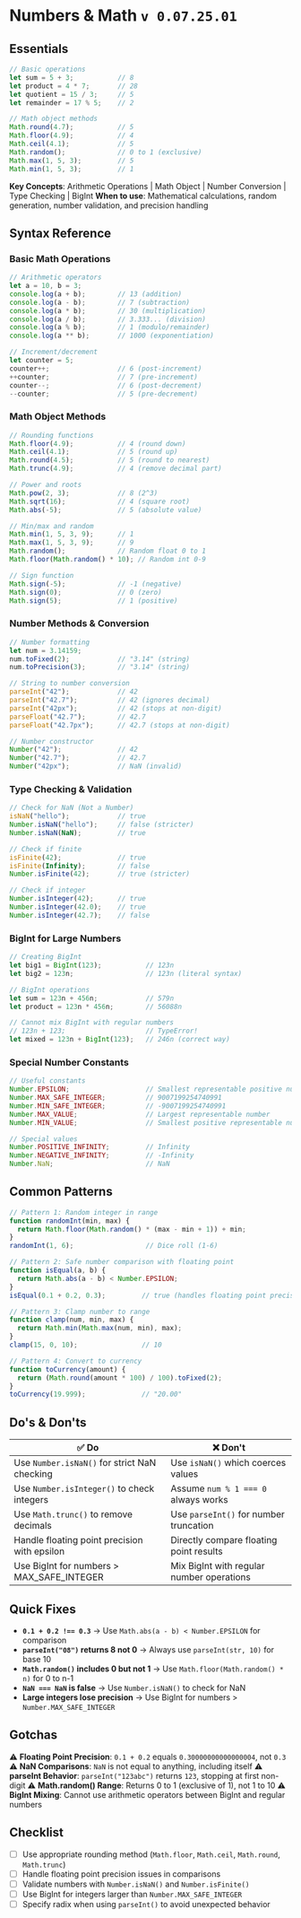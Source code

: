 # Numbers & Math `v 0.07.25.01`

## Essentials
```javascript
// Basic operations
let sum = 5 + 3;           // 8
let product = 4 * 7;       // 28
let quotient = 15 / 3;     // 5
let remainder = 17 % 5;    // 2

// Math object methods
Math.round(4.7);           // 5
Math.floor(4.9);           // 4
Math.ceil(4.1);            // 5
Math.random();             // 0 to 1 (exclusive)
Math.max(1, 5, 3);         // 5
Math.min(1, 5, 3);         // 1
```

**Key Concepts**: Arithmetic Operations | Math Object | Number Conversion | Type Checking | BigInt
**When to use**: Mathematical calculations, random generation, number validation, and precision handling

## Syntax Reference

### Basic Math Operations
```javascript
// Arithmetic operators
let a = 10, b = 3;
console.log(a + b);        // 13 (addition)
console.log(a - b);        // 7 (subtraction)
console.log(a * b);        // 30 (multiplication)
console.log(a / b);        // 3.333... (division)
console.log(a % b);        // 1 (modulo/remainder)
console.log(a ** b);       // 1000 (exponentiation)

// Increment/decrement
let counter = 5;
counter++;                 // 6 (post-increment)
++counter;                 // 7 (pre-increment)
counter--;                 // 6 (post-decrement)
--counter;                 // 5 (pre-decrement)
```

### Math Object Methods
```javascript
// Rounding functions
Math.floor(4.9);           // 4 (round down)
Math.ceil(4.1);            // 5 (round up)
Math.round(4.5);           // 5 (round to nearest)
Math.trunc(4.9);           // 4 (remove decimal part)

// Power and roots
Math.pow(2, 3);            // 8 (2^3)
Math.sqrt(16);             // 4 (square root)
Math.abs(-5);              // 5 (absolute value)

// Min/max and random
Math.min(1, 5, 3, 9);      // 1
Math.max(1, 5, 3, 9);      // 9
Math.random();             // Random float 0 to 1
Math.floor(Math.random() * 10); // Random int 0-9

// Sign function
Math.sign(-5);             // -1 (negative)
Math.sign(0);              // 0 (zero)
Math.sign(5);              // 1 (positive)
```

### Number Methods & Conversion
```javascript
// Number formatting
let num = 3.14159;
num.toFixed(2);            // "3.14" (string)
num.toPrecision(3);        // "3.14" (string)

// String to number conversion
parseInt("42");            // 42
parseInt("42.7");          // 42 (ignores decimal)
parseInt("42px");          // 42 (stops at non-digit)
parseFloat("42.7");        // 42.7
parseFloat("42.7px");      // 42.7 (stops at non-digit)

// Number constructor
Number("42");              // 42
Number("42.7");            // 42.7
Number("42px");            // NaN (invalid)
```

### Type Checking & Validation
```javascript
// Check for NaN (Not a Number)
isNaN("hello");            // true
Number.isNaN("hello");     // false (stricter)
Number.isNaN(NaN);         // true

// Check if finite
isFinite(42);              // true
isFinite(Infinity);        // false
Number.isFinite(42);       // true (stricter)

// Check if integer
Number.isInteger(42);      // true
Number.isInteger(42.0);    // true
Number.isInteger(42.7);    // false
```

### BigInt for Large Numbers
```javascript
// Creating BigInt
let big1 = BigInt(123);           // 123n
let big2 = 123n;                  // 123n (literal syntax)

// BigInt operations
let sum = 123n + 456n;            // 579n
let product = 123n * 456n;        // 56088n

// Cannot mix BigInt with regular numbers
// 123n + 123;                    // TypeError!
let mixed = 123n + BigInt(123);   // 246n (correct way)
```

### Special Number Constants
```javascript
// Useful constants
Number.EPSILON;                   // Smallest representable positive number
Number.MAX_SAFE_INTEGER;          // 9007199254740991
Number.MIN_SAFE_INTEGER;          // -9007199254740991
Number.MAX_VALUE;                 // Largest representable number
Number.MIN_VALUE;                 // Smallest positive representable number

// Special values
Number.POSITIVE_INFINITY;         // Infinity
Number.NEGATIVE_INFINITY;         // -Infinity
Number.NaN;                       // NaN
```

## Common Patterns
```javascript
// Pattern 1: Random integer in range
function randomInt(min, max) {
  return Math.floor(Math.random() * (max - min + 1)) + min;
}
randomInt(1, 6);                  // Dice roll (1-6)

// Pattern 2: Safe number comparison with floating point
function isEqual(a, b) {
  return Math.abs(a - b) < Number.EPSILON;
}
isEqual(0.1 + 0.2, 0.3);         // true (handles floating point precision)

// Pattern 3: Clamp number to range
function clamp(num, min, max) {
  return Math.min(Math.max(num, min), max);
}
clamp(15, 0, 10);                // 10

// Pattern 4: Convert to currency
function toCurrency(amount) {
  return (Math.round(amount * 100) / 100).toFixed(2);
}
toCurrency(19.999);              // "20.00"
```

## Do's & Don'ts
| ✅ Do | ❌ Don't |
|-------|----------|
| Use `Number.isNaN()` for strict NaN checking | Use `isNaN()` which coerces values |
| Use `Number.isInteger()` to check integers | Assume `num % 1 === 0` always works |
| Use `Math.trunc()` to remove decimals | Use `parseInt()` for number truncation |
| Handle floating point precision with epsilon | Directly compare floating point results |
| Use BigInt for numbers > MAX_SAFE_INTEGER | Mix BigInt with regular number operations |

## Quick Fixes
- **`0.1 + 0.2 !== 0.3`** → Use `Math.abs(a - b) < Number.EPSILON` for comparison
- **`parseInt("08")` returns 8 not 0** → Always use `parseInt(str, 10)` for base 10
- **`Math.random()` includes 0 but not 1** → Use `Math.floor(Math.random() * n)` for 0 to n-1
- **`NaN === NaN` is false** → Use `Number.isNaN()` to check for NaN
- **Large integers lose precision** → Use BigInt for numbers > `Number.MAX_SAFE_INTEGER`

## Gotchas
⚠️ **Floating Point Precision**: `0.1 + 0.2` equals `0.30000000000000004`, not `0.3`
⚠️ **NaN Comparisons**: `NaN` is not equal to anything, including itself
⚠️ **parseInt Behavior**: `parseInt("123abc")` returns `123`, stopping at first non-digit
⚠️ **Math.random() Range**: Returns 0 to 1 (exclusive of 1), not 1 to 10
⚠️ **BigInt Mixing**: Cannot use arithmetic operators between BigInt and regular numbers

## Checklist
- [ ] Use appropriate rounding method (`Math.floor`, `Math.ceil`, `Math.round`, `Math.trunc`)
- [ ] Handle floating point precision issues in comparisons
- [ ] Validate numbers with `Number.isNaN()` and `Number.isFinite()`
- [ ] Use BigInt for integers larger than `Number.MAX_SAFE_INTEGER`
- [ ] Specify radix when using `parseInt()` to avoid unexpected behavior